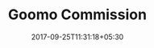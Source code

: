 ---
title: "Goomo Commission"
date: 2017-09-25T11:31:18+05:30
layout: commission
property: "Hotel Antares"
status: "Active (Pending Review)"
url: /details/commission/hotel-antares/
slug: "hotel-antares/"

qcstatus:
 publishedreview: true

mainmenu:
 details: true
 commission: true

---